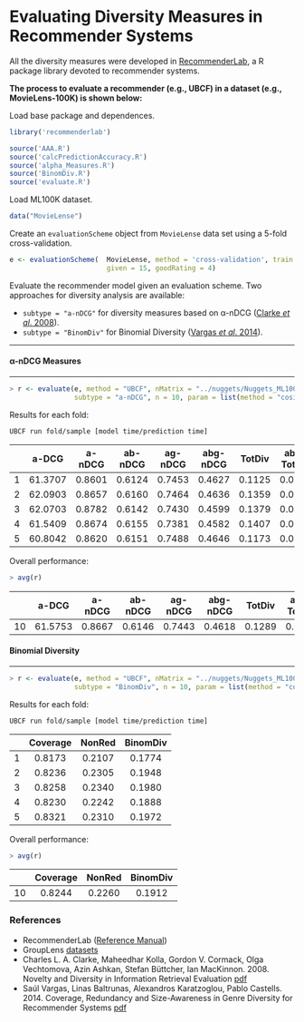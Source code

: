 # Evaluating Diversity Measures in Recommender Systems

All the diversity measures were developed in [RecommenderLab](https://cran.r-project.org/web/packages/recommenderlab/index.html), a R package library devoted to recommender systems.

**The process to evaluate a recommender (e.g., UBCF) in a dataset (e.g., MovieLens-100K) is shown below:**

Load base package and dependences.
```R
library('recommenderlab')

source('AAA.R')
source('calcPredictionAccuracy.R')
source('alpha_Measures.R')
source('BinomDiv.R')
source('evaluate.R')
```

Load ML100K dataset.
```R
data("MovieLense")
```
Create an `evaluationScheme` object from `MovieLense` data set using a 5-fold cross-validation.
```R
e <- evaluationScheme(  MovieLense, method = 'cross-validation', train = 0.8, k = 5, 
                        given = 15, goodRating = 4)
```
Evaluate the recommender model given an evaluation scheme. Two approaches for diversity analysis are available: 
* `subtype = "a-nDCG"` for diversity measures based on α-nDCG ([Clarke *et al*. 2008](https://plg.uwaterloo.ca/~gvcormac/novelty.pdf)). 
* `subtype = "BinomDiv"` for Binomial Diversity ([Vargas *et al*. 2014](http://ir.ii.uam.es/saul/pubs/recsys2014-vargas-tid.pdf)).

---------------------
 #### α-nDCG Measures
---------------------
```R
> r <- evaluate(e, method = "UBCF", nMatrix = "../nuggets/Nuggets_ML100K.dat", type = "topNList", 
                subtype = "a-nDCG", n = 10, param = list(method = "cosine", nn = 50))
```
Results for each fold:

    UBCF run fold/sample [model time/prediction time]


| | a-DCG  |  a-nDCG |  ab-nDCG | ag-nDCG | abg-nDCG |  TotDiv | abg-TotDiv |
| --      |:--------:|:--------:|:--------:|:--------:|:--------:|:--------:|:--------:|
| 1      | 61.3707 | 0.8601 | 0.6124 | 0.7453 | 0.4627 | 0.1125 | 0.0521 |
| 2      | 62.0903 | 0.8657 | 0.6160 | 0.7464 | 0.4636 | 0.1359 | 0.0630 |
| 3      | 62.0703 | 0.8782 | 0.6142 | 0.7430 | 0.4599 | 0.1379 | 0.0634 |
| 4      | 61.5409 | 0.8674 | 0.6155 | 0.7381 | 0.4582 | 0.1407 | 0.0645 |
| 5      | 60.8042 | 0.8620 | 0.6151 | 0.7488 | 0.4646 | 0.1173 | 0.0545 |

Overall performance:
```R
> avg(r)
```
| | a-DCG  |  a-nDCG |  ab-nDCG | ag-nDCG | abg-nDCG |  TotDiv | abg-TotDiv |
| --      |:--------:|:--------:|:--------:|:--------:|:--------:|:--------:|:--------:|
| 10      | 61.5753 | 0.8667 | 0.6146 | 0.7443 | 0.4618 | 0.1289 |  0.0595 |

 #### Binomial Diversity
------------------------
```R
> r <- evaluate(e, method = "UBCF", nMatrix = "../nuggets/Nuggets_ML100K.dat", type = "topNList", 
                subtype = "BinomDiv", n = 10, param = list(method = "cosine", nn = 50))
```
Results for each fold:

    UBCF run fold/sample [model time/prediction time]


| | Coverage  | NonRed | BinomDiv |
| --      |:--------:|:--------:|:--------:|
| 1      | 0.8173 | 0.2107 | 0.1774 |
| 2      | 0.8236 | 0.2305 | 0.1948 |
| 3      | 0.8258 | 0.2340 | 0.1980 |
| 4      | 0.8230 | 0.2242 | 0.1888 |
| 5      | 0.8321 | 0.2310 | 0.1972 |

Overall performance:
```R
> avg(r)
```
| | Coverage  | NonRed | BinomDiv |
| --      |:--------:|:--------:|:--------:|
| 10      | 0.8244 | 0.2260 | 0.1912 |


### References
* RecommenderLab ([Reference Manual](https://cran.r-project.org/web/packages/recommenderlab/recommenderlab.pdf))
* GroupLens [datasets](https://grouplens.org/datasets/)
* Charles L. A. Clarke, Maheedhar Kolla, Gordon V. Cormack, Olga Vechtomova, Azin Ashkan, Stefan Büttcher, Ian MacKinnon. 2008. Novelty and Diversity in Information Retrieval Evaluation [pdf](https://plg.uwaterloo.ca/~gvcormac/novelty.pdf)
* Saúl Vargas, Linas Baltrunas, Alexandros Karatzoglou, Pablo Castells. 2014. Coverage, Redundancy and Size-Awareness
in Genre Diversity for Recommender Systems [pdf](http://ir.ii.uam.es/saul/pubs/recsys2014-vargas-tid.pdf)

